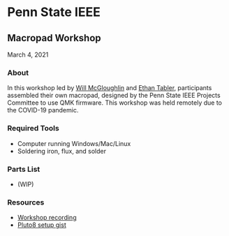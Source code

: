 # Penn State IEEE
## Macropad Workshop
March 4, 2021

### About 
In this workshop led by [Will McGloughlin](https://github.com/wymcg) and [Ethan Tabler](https://github.com/ethantabler), participants assembled their own macropad, designed by the Penn State IEEE Projects Committee to use QMK firmware. This workshop was held remotely due to the COVID-19 pandemic.

### Required Tools
- Computer running Windows/Mac/Linux
- Soldering iron, flux, and solder

### Parts List
- (WIP)

### Resources
- [Workshop recording](https://www.youtube.com/watch?v=3-F2kgCTlxo)
- [Pluto8 setup gist](https://gist.github.com/wymcg/7eb1765e4c6c78c9551e00c88f9feec4)
